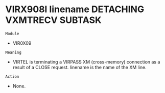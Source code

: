 # VIRX908I linename DETACHING VXMTRECV SUBTASK

`Module`
- VIR0X09

`Meaning`
- VIRTEL is terminating a VIRPASS XM (cross-memory) connection as a result of a CLOSE request. linename is the name of the XM line.

`Action`
- None.
